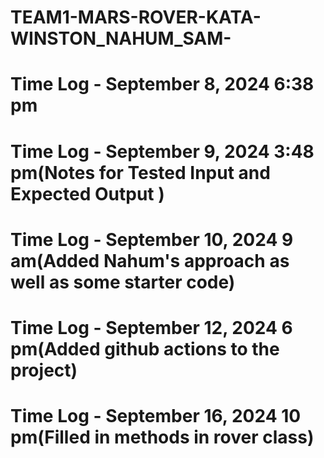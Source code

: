 # TEAM1-MARS-ROVER-KATA-WINSTON_NAHUM_SAM-
# Time Log - September 8, 2024 6:38 pm
# Time Log - September 9, 2024 3:48 pm(Notes for Tested Input and Expected Output )
# Time Log - September 10, 2024 9 am(Added Nahum's approach as well as some starter code)
# Time Log - September 12, 2024 6 pm(Added github actions to the project)
# Time Log - September 16, 2024 10 pm(Filled in methods in rover class)